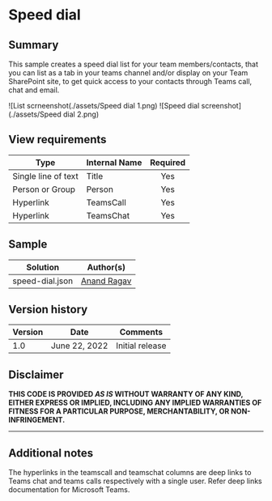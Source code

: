 # Speed dial

## Summary
This sample creates a speed dial list for your team members/contacts, that you can list as a tab in your teams channel and/or display on your Team SharePoint site, to get quick access to your contacts through Teams call, chat and email.

![List scrneenshot(./assets/Speed dial 1.png)
![Speed dial screenshot](./assets/Speed dial 2.png)

## View requirements

|Type|Internal Name|Required|
|---|---|:---:|
|Single line of text|Title|Yes|
|Person or Group|Person|Yes|
|Hyperlink|TeamsCall|Yes|
|Hyperlink|TeamsChat|Yes|

## Sample

Solution|Author(s)
--------|---------
speed-dial.json | [Anand Ragav](https://github.com/anandragav)

## Version history

Version|Date|Comments
-------|----|--------
1.0|June 22, 2022|Initial release

## Disclaimer
**THIS CODE IS PROVIDED *AS IS* WITHOUT WARRANTY OF ANY KIND, EITHER EXPRESS OR IMPLIED, INCLUDING ANY IMPLIED WARRANTIES OF FITNESS FOR A PARTICULAR PURPOSE, MERCHANTABILITY, OR NON-INFRINGEMENT.**

---

## Additional notes
The hyperlinks in the teamscall and teamschat columns are deep links to Teams chat and teams calls respectively with a single user. Refer deep links documentation for Microsoft Teams. 

